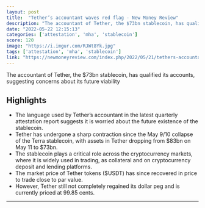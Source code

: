 ```yaml
---
layout: post
title:  "Tether’s accountant waves red flag - New Money Review"
description: "The accountant of Tether, the $73bn stablecoin, has qualified its accounts, suggesting concerns about its future viability"
date: "2022-05-22 12:15:13"
categories: ['attestation', 'mha', 'stablecoin']
score: 120
image: "https://i.imgur.com/RJWt8Yk.jpg"
tags: ['attestation', 'mha', 'stablecoin']
link: "https://newmoneyreview.com/index.php/2022/05/21/tethers-accountant-waves-red-flag/"
---
```


The accountant of Tether, the $73bn stablecoin, has qualified its accounts, suggesting concerns about its future viability

## Highlights

- The language used by Tether’s accountant in the latest quarterly attestation report suggests it is worried about the future existence of the stablecoin.
- Tether has undergone a sharp contraction since the May 9/10 collapse of the Terra stablecoin, with assets in Tether dropping from $83bn on May 11 to $73bn.
- The stablecoin plays a critical role across the cryptocurrency markets, where it is widely used in trading, as collateral and on cryptocurrency deposit and lending platforms.
- The market price of Tether tokens ($USDT) has since recovered in price to trade close to par value.
- However, Tether still not completely regained its dollar peg and is currently priced at 99.85 cents.

---
